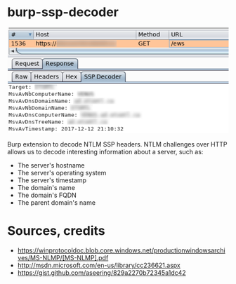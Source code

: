 # burp-ssp-decoder

![Burp SSP Decoder](/images/version_1.png)

Burp extension to decode NTLM SSP headers. NTLM challenges over HTTP allows us to decode interesting information about a server, such as:
- The server's hostname
- The server's operating system
- The server's timestamp
- The domain's name
- The domain's FQDN
- The parent domain's name

# Sources, credits
- https://winprotocoldoc.blob.core.windows.net/productionwindowsarchives/MS-NLMP/[MS-NLMP].pdf
- http://msdn.microsoft.com/en-us/library/cc236621.aspx
- https://gist.github.com/aseering/829a2270b72345a1dc42

